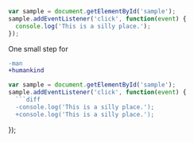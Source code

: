 ```javascript
var sample = document.getElementById('sample');
sample.addEventListener('click', function(event) {
  console.log('This is a silly place.');
});
```


One small step for 
```diff
-man
+humankind
```


```javascript
var sample = document.getElementById('sample');
sample.addEventListener('click', function(event) {
  ```diff
  -console.log('This is a silly place.');
  +console.log('This is a silly place.');
  ```
});

```

